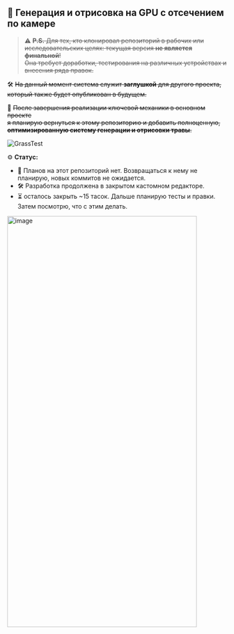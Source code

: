 ## 🌿 Генерация и отрисовка на GPU с отсечением по камере

> ⚠️ ~~**P.S.** Для тех, кто клонировал репозиторий в рабочих или исследовательских целях:
> текущая версия **не является финальной**!  
> Она требует доработки, тестирования на различных устройствах и внесения ряда правок.~~

🛠️ ~~На данный момент система служит **заглушкой** для другого проекта,  
который также будет опубликован в будущем.~~

📌 ~~После завершения реализации ключевой механики в основном проекте  
я планирую вернуться к этому репозиторию и добавить полноценную,  
**оптимизированную систему генерации и отрисовки травы**.~~



![GrassTest](https://github.com/user-attachments/assets/767e33fd-746f-47d3-865a-37bcf4303411)

 
⚙️ **Статус:** 
- 🧊 Планов на этот репозиторий нет. Возвращаться к нему не планирую, новых коммитов не ожидается.
- 🛠️ Разработка продолжена в закрытом кастомном редакторе.
- ⏳ осталось закрыть ~15 тасок. Дальше планирую тесты и правки. Затем посмотрю, что с этим делать.



<img width="435" height="943" alt="image" src="https://github.com/user-attachments/assets/6a06583a-5535-4bcf-9a14-aea595cf76ba" />
